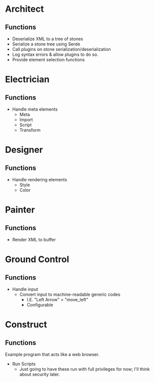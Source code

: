 # Architect

## Functions

* Deserialize XML to a tree of stones
* Serialize a stone tree using Serde
* Call plugins on stone serialization/deserialization
* Log syntax errors & allow plugins to do so.
* Provide element selection functions

# Electrician

## Functions

* Handle meta elements
    * Meta
    * Import
    * Script
    * Transform

# Designer

## Functions

* Handle rendering elements
    * Style
    * Color

# Painter

## Functions

* Render XML to buffer

# Ground Control

## Functions

* Handle input
    * Convert input to machine-readable generic codes
        * I.E. "Left Arrow" > "move_left"
        * Configurable

# Construct

## Functions

Example program that acts like a web browser.

* Run Scripts
    * Just going to have these run with full privileges for now; I'll think about security later.